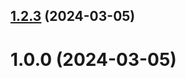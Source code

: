 ## [1.2.3](https://github.com/rradzhabovrudn/git-extended/compare/1.0.0...1.2.3) (2024-03-05)



# 1.0.0 (2024-03-05)



